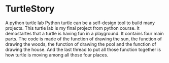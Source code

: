 # TurtleStory
A python turtle lab
Python turtle can be a self-design tool to build many projects.
This turtle lab is my final project from python course.
It demostartes that a turtle is having fun in a playground. 
It contains four main parts.
The code is made of the function of drawing the sun, the function of drawing the woods, the function of drawing the pool and the function of drawing the house. 
And the last thread to put all those function together is how turtle is moving among all those four places.
